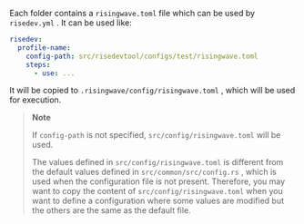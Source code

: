 Each folder contains a `risingwave.toml` file which can be used by `risedev.yml` . It can be used like:

```yaml
risedev:
  profile-name:
    config-path: src/risedevtool/configs/test/risingwave.toml
    steps:
      - use: ...
```

It will be copied to `.risingwave/config/risingwave.toml` , which will be used for execution.

> **Note**
>
> If `config-path` is not specified, `src/config/risingwave.toml` will be used.
>
> The values defined in `src/config/risingwave.toml` is different from the default values defined in `src/common/src/config.rs` , which is used when the configuration file is not present. Therefore, you may want to copy the content of `src/config/risingwave.toml` when you want to define a configuration where some values are modified but the others are the same as the default file.
